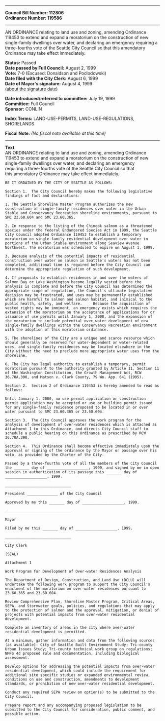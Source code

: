 * * * * *  
  
**Council Bill Number: [](#h0)[](#h2)112806**   
**Ordinance Number: 119586**  
  
* * * * *  
  
AN ORDINANCE relating to land use and zoning, amending Ordinance 119453 to extend and expand a moratorium on the construction of new single-family dwellings over water, and declaring an emergency requiring a three-fourths vote of the Seattle City Council so that this amendatory Ordinance may take effect immediately.  
  
**Status:** Passed   
**Date passed by Full Council:** August 2, 1999   
**Vote:** 7-0 (Excused: Donaldson and Podlodowski)   
**Date filed with the City Clerk:** August 6, 1999   
**Date of Mayor's signature:** August 4, 1999   
[(about the signature date)](/~public/approvaldate.htm)   
  
  
**Date introduced/referred to committee:** July 19, 1999   
**Committee:** Full Council   
**Sponsor:** CONLIN   
  
**Index Terms:** LAND-USE-PERMITS, LAND-USE-REGULATIONS, SHORELANDS  
  
**Fiscal Note:** *(No fiscal note available at this time)*  
  
* * * * *  
  
**Text**  
    AN ORDINANCE relating to land use and zoning, amending Ordinance  
    119453 to extend and expand a moratorium on the construction of new  
    single-family dwellings over water, and declaring an emergency  
    requiring a three-fourths vote of the Seattle City Council so that  
    this amendatory Ordinance may take effect immediately.  
  
    BE IT ORDAINED BY THE CITY OF SEATTLE AS FOLLOWS:  
  
    Section 1.  The City Council hereby makes the following legislative  
    findings of fact and declarations:  
  
    1. The Seattle Shoreline Master Program authorizes the new  
    construction of single-family residences over water in the Urban  
    Stable and Conservancy Recreation shoreline environments, pursuant to  
    SMC 23.60.604 and SMC 23.60.365.  
  
    2. In response to the listing of the Chinook salmon as a threatened  
    species under the federal Endangered Species Act in 1999, the Seattle  
    City Council adopted Ordinance 119453 to establish a temporary  
    moratorium on single-family residential development over water in  
    portions of the Urban Stable environment along Seaview Avenue  
    Northwest. The moratorium was scheduled to expire on August 1, 1999.  
  
    3. Because analysis of the potential impacts of residential  
    construction over water on salmon in Seattle's waters has not been  
    completed, additional time is required before the City Council can  
    determine the appropriate regulation of such development.  
  
    4. If proposals to establish residences in and over the waters of  
    Salmon Bay or Lake Washington become legally vested before the  
    analysis is complete and before the City Council has determined the  
    appropriate scope of regulation, the Council's ultimate legislative  
    decision may be frustrated, and uses may be permanently established  
    which are harmful to salmon and salmon habitat, and inimical to the  
    public health, safety, and welfare.     Because the acquisition of  
    vested rights may be imminent, an emergency exists which requires the  
    extension of the moratorium on the acceptance of applications for or  
    issuance of use permits until January 1, 2000, and the expansion of  
    the moratorium to include potential over water development of new  
    single-family dwellings within the Conservancy Recreation environment  
    with the adoption of this moratorium ordinance.  
  
    5. The shorelines of the City are a unique and scarce resource which  
    should generally be reserved for water-dependent or water-related  
    uses, and single-family residences may be located elsewhere in the  
    City without the need to preclude more appropriate water uses from the  
    shoreline.  
  
    6. The City has legal authority to establish a temporary, permit  
    moratorium pursuant to the authority granted by Article 11, Section 11  
    of the Washington Constitution, the Growth Management Act, RCW  
    36.70A.390, and Matson v. Clark County, 79 Wn. App. 641 (1995).  
  
    Section 2.  Section 2 of Ordinance 119453 is hereby amended to read as  
    follows:  
  
    Until January 1, 2000, no use permit application or construction  
    permit application may be accepted or use or building permit issued  
    for any single-family residence proposed to be located in or over  
    water pursuant to SMC 23.60.365 or 23.60.604.  
  
    Section 3.  The City Council approves the work program for the  
    analysis of development of over-water residences which is attached as  
    Attachment 1 to this Ordinance, and directs City Council staff to  
    schedule a public hearing on this Ordinance as prescribed by RCW  
    36.70A.390.  
  
    Section 4.  This Ordinance shall become effective immediately upon the  
    approval or signing of the ordinance by the Mayor or passage over his  
    veto, as provided by the Charter of the City.  
  
    Passed by a three-fourths vote of all the members of the City Council  
    the _______ day of ___________________, 1999, and signed by me in open  
    session in authentication of its passage this _______ day of  
    ___________________, 1999.  
  
    ______________________________  
  
    President ______________ of the City Council  
  
    Approved by me this _______ day of ___________________, 1999.  
  
    ______________________________  
  
    Mayor  
  
    Filed by me this _______ day of ___________________, 1999.  
  
    ______________________________  
  
    City Clerk  
  
    (SEAL)  
  
    Attachment 1  
  
    Work Program for Development of Over-water Residences Analysis  
  
    The Department of Design, Construction, and Land Use (DCLU) will  
    undertake the following work program to support the City Council's  
    enactment of the moratorium on over-water residences pursuant to  
    23.60.365 and 23.60.604.  
  
    Review Comprehensive Plan, Shoreline Master Program, Critical Areas,  
    SEPA, and Stormwater goals, policies, and regulations that may apply  
    to the protection of salmon and the approval, mitigation, or denial of  
    projects with potential impacts from over-water residential  
    development.  
  
    Complete an inventory of areas in the city where over-water  
    residential development is permitted.  
  
    At a minimum, gather information and data from the following sources  
    (as available): City of Seattle Built Environment Study; Tri-county  
    Urban Issues Study; Tri-county technical work group on regulations;  
    NMFS 4d proposed rule and documentation, including biological  
    assessment.  
  
    Develop options for addressing the potential impacts from over-water  
    residential development, which could include the requirement for  
    additional site specific studies or expanded environmental review,  
    conditions on use and construction, amendments to development  
    standards, or prohibition of new over-water residential development.  
  
    Conduct any required SEPA review on option(s) to be submitted to the  
    City Council.  
  
    Prepare report and any accompanying proposed legislation to be  
    submitted to the City Council for consideration, public comment, and  
    possible action.  
